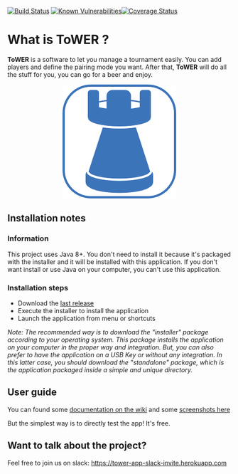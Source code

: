 [![Build Status](https://travis-ci.org/u2032/ToWER.svg?branch=master)](https://travis-ci.org/u2032/ToWER) [![Known Vulnerabilities](https://snyk.io/test/github/u2032/tower/badge.svg?targetFile=tower-core%2Fpom.xml)](https://snyk.io/test/github/u2032/tower?targetFile=tower-core%2Fpom.xml)[![Coverage Status](https://coveralls.io/repos/github/u2032/ToWER/badge.svg?branch=master)](https://coveralls.io/github/u2032/ToWER?branch=master)
# What is ToWER ? 
**ToWER** is a software to let you manage a tournament easily. You can add players and define the pairing mode you want. After that, **ToWER** will do all the stuff for you, you can go for a beer and enjoy. 
<p align="center"> 
<img src="https://github.com/u2032/ToWER/blob/master/docs/logo.png">
</p>

## Installation notes

### Information
This project uses Java 8+. 
You don't need to install it because it's packaged with the installer and it will be installed with this application. If you don't want install or use Java on your computer, you can't use this application.
 
### Installation steps 
* Download the [last release](https://github.com/u2032/ToWER/releases)
* Execute the installer to install the application
* Launch the application from menu or shortcuts

_Note: The recommended way is to download the "installer" package according to your operating system. This package installs the application on your computer in the proper way and integration. But, you can also prefer to have the application on a USB Key or without any integration. In this latter case, you should download the "standalone" package, which is the application packaged inside a simple and unique directory._


## User guide
You can found some [documentation on the wiki](https://github.com/u2032/ToWER/wiki) and some [screenshots here](https://github.com/u2032/ToWER/tree/master/docs/screenshots)

But the simplest way is to directly test the app! It's free.

## Want to talk about the project?
Feel free to join us on slack: https://tower-app-slack-invite.herokuapp.com
 

